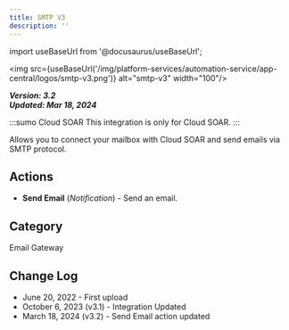 ```yaml
---
title: SMTP V3
description: ''
---
```

import useBaseUrl from '@docusaurus/useBaseUrl';

<img src={useBaseUrl('/img/platform-services/automation-service/app-central/logos/smtp-v3.png')} alt="smtp-v3" width="100"/>

***Version: 3.2  
Updated: Mar 18, 2024***

:::sumo Cloud SOAR
This integration is only for Cloud SOAR.
:::

Allows you to connect your mailbox with Cloud SOAR and send emails via SMTP protocol.

## Actions

* **Send Email** (*Notification*) - Send an email.

## Category

Email Gateway

## Change Log

* June 20, 2022 - First upload
* October 6, 2023 (v3.1) - Integration Updated
* March 18, 2024 (v3.2) - Send Email action updated
